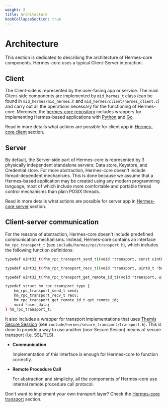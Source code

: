 ```yaml
---
weight: 2
title: Architecture
bookCollapseSection: true
---
```


# Architecture

This section is dedicated to describing the architecture of Hermes-core components. Hermes-core uses a typical Client-Server interaction.

## Client

The Client-side is represented by the user-facing app or service. The main Client-side components are implemented by `mid_hermes_t` 
class (can be found in `mid_hermes/mid_hermes.h` and `mid_hermes/client/hermes_client.c`) and carry out all the operations necessary 
for the functioning of Hermes-core. Moreover, the [hermes-core repository](https://github.com/cossacklabs/hermes-core) includes wrappers 
for implementing Hermes-based applications with [Python](https://github.com/cossacklabs/hermes-core/tree/master/pyhermes) and [Go](https://github.com/cossacklabs/hermes-core/tree/master/gohermes).

Read in more details what actions are possible for client app in [Hermes-core client](/hermes/hermes-in-depth/architecture/hermes-core-client/) section.

## Server

By default, the Server-side part of Hermes-core is represented by 3 physically independent standalone servers: Data store, Keystore, and Credential store. For more abstraction, Hermes-core doesn't include thread-dependent mechanisms. This is done because we assume that a Hermes-based application may be created using any modern programming language, most of which include more comfortable and portable thread control mechanisms than plain POSIX threads.

Read in more details what actions are possible for server app in [Hermes-core server](/hermes/hermes-in-depth/architecture/hermes-core-server/) section.

## Client-server communication

For the reasons of abstraction, Hermes-core doesn't include predefined communication mechanisms. 
Instead, Hermes-core contains an interface `hm_rpc_transport_t` (see `include/hermes/rpc/transport.h`), which includes the following function definitions:

```bash
typedef uint32_t(*hm_rpc_transport_send_t)(void *transport, const uint8_t *buffer, const size_t buffer_length);

typedef uint32_t(*hm_rpc_transport_recv_t)(void *transport, uint8_t *buffer, size_t buffer_length);

typedef uint32_t(*hm_rpc_transport_get_remote_id_t)(void *transport, uint8_t **id, size_t *id_length);

typedef struct hm_rpc_transport_type {
    hm_rpc_transport_send_t send;
    hm_rpc_transport_recv_t recv;
    hm_rpc_transport_get_remote_id_t get_remote_id;
    void *user_data;
} hm_rpc_transport_t;
```

It also includes a wrapper for transport implementations that uses [Themis Secure Session](/themis/crypto-theory/cryptosystems/secure-session) (see `include/hermes/secure_transport/transport.h`). This is done to provide a way to use another (non-Secure Sesion) means of secure transport (i.e. SSL/TLS).

* **Communication**
  
    Implementation of this interface is enough for Hermes-core to function correctly.

* **Remote Procedure Call**

    For abstraction and simplicity, all the components of Hermes-core use internal remote procedure call protocol.

Don't want to implement your own transport layer? Check the [Hermes-core transport](/hermes/hermes-in-depth/architecture/hermes-core-transport/) section.